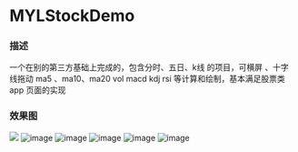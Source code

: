 # MYLStockDemo
### 描述 
一个在别的第三方基础上完成的，包含分时、五日、k线 的项目，可横屏 、十字线拖动 ma5 、ma10、ma20 vol macd kdj rsi 等计算和绘制，基本满足股票类app 页面的实现
### 效果图

![](https://github.com/myl9361/MYLStockDemo/blob/master/image/gifff.gif)
![image](https://github.com/myl9361/MYLStockDemo/blob/master/image/IMG_1849.PNG)
![image](https://github.com/myl9361/MYLStockDemo/blob/master/image/IMG_1850.PNG)
![image](https://github.com/myl9361/MYLStockDemo/blob/master/image/IMG_1851.PNG)
![image](https://github.com/myl9361/MYLStockDemo/blob/master/image/IMG_1852.PNG)
![image](https://github.com/myl9361/MYLStockDemo/blob/master/image/IMG_1853.PNG)
